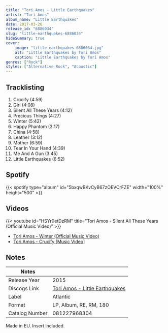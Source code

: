 ```yaml
---
title: "Tori Amos - Little Earthquakes"
artist: "Tori Amos"
album_name: "Little Earthquakes"
date: 2017-03-26
release_id: "6886034"
slug: "little-earthquakes-6886034"
hideSummary: true
cover:
    image: "little-earthquakes-6886034.jpg"
    alt: "Little Earthquakes by Tori Amos"
    caption: "Little Earthquakes by Tori Amos"
genres: ["Rock"]
styles: ["Alternative Rock", "Acoustic"]
---
```

## Tracklisting
1. Crucify (4:59)
2. Girl (4:08)
3. Silent All These Years (4:12)
4. Precious Things (4:27)
5. Winter (5:42)
6. Happy Phantom (3:17)
7. China (4:58)
8. Leather (3:12)
9. Mother (6:59)
10. Tear In Your Hand (4:39)
11. Me And A Gun (3:45)
12. Little Earthquakes (6:52)
## Spotify
{{< spotify type="album" id="5bxqwBKvCyB67zOEVCrFZE" width="100%" height="500" >}}

## Videos
{{< youtube id="HSYr0etDzRM" title="Tori Amos - Silent All These Years (Official Music Video)" >}}
- [Tori Amos - Winter (Official Music Video)](https://www.youtube.com/watch?v=_PDlGUdDF8Y)
- [Tori Amos - Crucify [Music Video]](https://www.youtube.com/watch?v=q8ljHOSqc4A)

## Notes
| Notes          |             |
| ---------------| ----------- |
| Release Year   | 2015 |
| Discogs Link   | [Tori Amos - Little Earthquakes](https://www.discogs.com/release/6886034-Tori-Amos-Little-Earthquakes) |
| Label          | Atlantic |
| Format         | LP, Album, RE, RM, 180 |
| Catalog Number | 081227968304 |

Made in EU. Insert included.  
